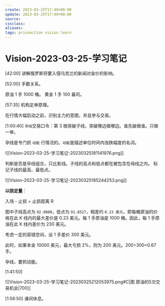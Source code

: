 ```yaml
---
create: 2023-03-25T17:49+08:00
update: 2023-03-25T17:49+08:00
source:
cssclass:
aliases:
tags: priceaction vision learn
---
```


# Vision-2023-03-25-学习笔记

[42:00] 讲解俄罗斯将要入侵乌克兰的新闻对金价的影响。

[52:00] 手数关系。

原油 1 手 1000 桶。
黄金 1 手 100 盎司。

[57:35] 机构定单原理。

在行情大幅启动之前，识别主力的意图，并且参与交易。

[1:00:40] `孕线`交易口令：第 3 根突破子线，突破哪边做哪边。谁先破做谁。只做一单。

孕线是专门抓 `动能` 行情况的。`动能`是描述单位时间内涨跌幅度的名词。

![[Vision-2023-03-25-学习笔记-20230325181141976.png]]

判断是否是孕线组合，只比影线。子线的高点和低点都在被包含在母线之内。
标记子线的最高、最低点。

![[Vision-2023-03-25-学习笔记-20230325185244253.png]]

**以损定量**：

入场 - 止损 = 止损距离 R

图中子线高点为 `92.0800`，低点为 `91.8527`，相差约 `0.23 美元`，即每桶原油的价格在此 K 线内的最大差价是 0.23 美元。每 1 手原油是 1000 桶。因此，每 1 手原油在此 K 线内差价为 230 美元。

考虑一定的容错空间，设 1 手差价 300 美元。

此时，如果本金 10000 美元，最大亏损 2%，则为 200 美元。200÷300=0.67 手。

孕线，要抓动能。

[1:41:50]

![[Vision-2023-03-25-学习笔记-20230325212053975.png#C|图 原油的5次交易机会|700]]

[1:56:50] 课间休息。


